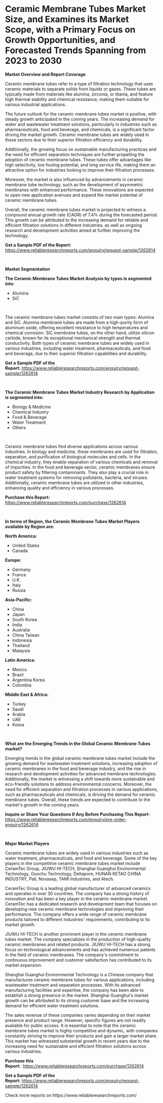 <p><h1>Ceramic Membrane Tubes Market Size, and Examines its Market Scope, with a Primary Focus on Growth Opportunities, and Forecasted Trends Spanning from 2023 to 2030</h1></p><p><strong>Market Overview and Report Coverage</strong></p>
<p><p>Ceramic membrane tubes refer to a type of filtration technology that uses ceramic materials to separate solids from liquids or gases. These tubes are typically made from materials like alumina, zirconia, or titania, and feature high thermal stability and chemical resistance, making them suitable for various industrial applications.</p><p>The future outlook for the ceramic membrane tubes market is positive, with steady growth anticipated in the coming years. The increasing demand for water and wastewater treatment solutions, particularly in industries such as pharmaceuticals, food and beverage, and chemicals, is a significant factor driving the market growth. Ceramic membrane tubes are widely used in these sectors due to their superior filtration efficiency and durability.</p><p>Additionally, the growing focus on sustainable manufacturing practices and the need for efficient separation techniques are further propelling the adoption of ceramic membrane tubes. These tubes offer advantages like high selectivity, low fouling potential, and long service life, making them an attractive option for industries looking to improve their filtration processes.</p><p>Moreover, the market is also influenced by advancements in ceramic membrane tube technology, such as the development of asymmetric membranes with enhanced performance. These innovations are expected to open new application avenues and expand the market potential of ceramic membrane tubes.</p><p>Overall, the ceramic membrane tubes market is projected to witness a compound annual growth rate (CAGR) of 7.4% during the forecasted period. This growth can be attributed to the increasing demand for reliable and efficient filtration solutions in different industries, as well as ongoing research and development activities aimed at further improving the technology.</p></p>
<p><strong>Get a Sample PDF of the Report:</strong> <a href="https://www.reliableresearchreports.com/enquiry/request-sample/1262614">https://www.reliableresearchreports.com/enquiry/request-sample/1262614</a></p>
<p>&nbsp;</p>
<p><strong>Market Segmentation</strong></p>
<p><strong>The Ceramic Membrane Tubes Market Analysis by types is segmented into:</strong></p>
<p><ul><li>Alumina</li><li>SiC</li></ul></p>
<p>&nbsp;</p>
<p><p>The ceramic membrane tubes market consists of two main types: Alumina and SiC. Alumina membrane tubes are made from a high-purity form of aluminum oxide, offering excellent resistance to high temperatures and chemical corrosion. SiC membrane tubes, on the other hand, utilize silicon carbide, known for its exceptional mechanical strength and thermal conductivity. Both types of ceramic membrane tubes are widely used in various industries, including water treatment, pharmaceuticals, and food and beverage, due to their superior filtration capabilities and durability.</p></p>
<p><strong>Get a Sample PDF of the Report:</strong>&nbsp;<a href="https://www.reliableresearchreports.com/enquiry/request-sample/1262614">https://www.reliableresearchreports.com/enquiry/request-sample/1262614</a></p>
<p>&nbsp;</p>
<p><strong>The Ceramic Membrane Tubes Market Industry Research by Application is segmented into:</strong></p>
<p><ul><li>Biology & Medicine</li><li>Chemical Industry</li><li>Food & Beverage</li><li>Water Treatment</li><li>Others</li></ul></p>
<p>&nbsp;</p>
<p><p>Ceramic membrane tubes find diverse applications across various industries. In biology and medicine, these membranes are used for filtration, separation, and purification of biological molecules and cells. In the chemical industry, they enable separation of various chemicals and removal of impurities. In the food and beverage sector, ceramic membranes ensure product safety by filtering contaminants. They also play a crucial role in water treatment systems for removing pollutants, bacteria, and viruses. Additionally, ceramic membrane tubes are utilized in other industries, enhancing quality and efficiency in various processes.</p></p>
<p><strong>Purchase this Report:</strong>&nbsp; <a href="https://www.reliableresearchreports.com/purchase/1262614">https://www.reliableresearchreports.com/purchase/1262614</a></p>
<p>&nbsp;</p>
<p><strong>In terms of Region, the Ceramic Membrane Tubes Market Players available by Region are:</strong></p>
<p>
    <p> <strong> North America: </strong>
        <ul>
            <li>United States</li>
            <li>Canada</li>
        </ul>
        </p> 
    <p> <strong> Europe: </strong>
        <ul>
            <li>Germany</li>
            <li>France</li>
            <li>U.K.</li>
            <li>Italy</li>
            <li>Russia</li>
        </ul>
        </p> 
    <p> <strong> Asia-Pacific: </strong>
        <ul>
            <li>China</li>
            <li>Japan</li>
            <li>South Korea</li>
            <li>India</li>
            <li>Australia</li>
            <li>China Taiwan</li>
            <li>Indonesia</li>
            <li>Thailand</li>
            <li>Malaysia</li>
        </ul>
        </p> 
    <p> <strong> Latin America: </strong>
        <ul>
            <li>Mexico</li>
            <li>Brazil</li>
            <li>Argentina Korea</li>
            <li>Colombia</li>
        </ul>
        </p> 
    <p> <strong> Middle East & Africa: </strong>
        <ul>
            <li>Turkey</li>
            <li>Saudi</li>
            <li>Arabia</li>
            <li>UAE</li>
            <li>Korea</li>
        </ul>
    </p>
    </p>
<p>&nbsp;</p>
<p><strong>What are the Emerging Trends in the Global Ceramic Membrane Tubes market?</strong></p>
<p><p>Emerging trends in the global ceramic membrane tubes market include the growing demand for wastewater treatment solutions, increasing adoption of ceramic membranes in the food and beverage industry, and the rise in research and development activities for advanced membrane technologies. Additionally, the market is witnessing a shift towards more sustainable and eco-friendly solutions to address environmental concerns. Moreover, the need for efficient separation and filtration processes in various applications, such as pharmaceuticals and chemicals, is driving the demand for ceramic membrane tubes. Overall, these trends are expected to contribute to the market's growth in the coming years.</p></p>
<p><strong>Inquire or Share Your Questions If Any Before Purchasing This Report</strong>- <a href="https://www.reliableresearchreports.com/enquiry/pre-order-enquiry/1262614">https://www.reliableresearchreports.com/enquiry/pre-order-enquiry/1262614</a></p>
<p>&nbsp;</p>
<p><strong>Major Market Players</strong></p>
<p><p>Ceramic membrane tubes are widely used in various industries such as water treatment, pharmaceuticals, and food and beverage. Some of the key players in the competitive ceramic membrane tubes market include CeramTec Group, JIUWU HI-TECH, Shanghai Guanghui Environmental Technology, Guochu Technology, Deltapore, HUNAN KETAO CHINA INDUSTRY, Pall, Novasep, TAMI Industries, and Atech.</p><p>CeramTec Group is a leading global manufacturer of advanced ceramics and operates in over 30 countries. The company has a strong history of innovation and has been a key player in the ceramic membrane market. CeramTec has a dedicated research and development team that focuses on developing new ceramic membrane technologies and improving their performance. The company offers a wide range of ceramic membrane products tailored to different industries' requirements, contributing to its market growth.</p><p>JIUWU HI-TECH is another prominent player in the ceramic membrane tubes market. The company specializes in the production of high-quality ceramic membranes and related products. JIUWU HI-TECH has a strong focus on technological advancements and has achieved numerous patents in the field of ceramic membranes. The company's commitment to continuous improvement and customer satisfaction has contributed to its market expansion.</p><p>Shanghai Guanghui Environmental Technology is a Chinese company that manufactures ceramic membrane tubes for various applications, including wastewater treatment and separation processes. With its advanced manufacturing facilities and expertise, the company has been able to establish a strong presence in the market. Shanghai Guanghui's market growth can be attributed to its strong customer base and the increasing demand for efficient water treatment solutions.</p><p>The sales revenue of these companies varies depending on their market presence and product range. However, specific figures are not readily available for public access. It is essential to note that the ceramic membrane tubes market is highly competitive and dynamic, with companies constantly striving to improve their products and gain a larger market share. This market has witnessed substantial growth in recent years due to the increasing need for sustainable and efficient filtration solutions across various industries.</p></p>
<p><strong>Purchase this Report:</strong>&nbsp;&nbsp;<a href="https://www.reliableresearchreports.com/purchase/1262614">https://www.reliableresearchreports.com/purchase/1262614</a></p>
<p></p>
<p><strong>Get a Sample PDF of the Report:</strong>&nbsp;<a href="https://www.reliableresearchreports.com/enquiry/request-sample/1262614">https://www.reliableresearchreports.com/enquiry/request-sample/1262614</a></p>
<p>Check more reports on https://www.reliableresearchreports.com/</p>